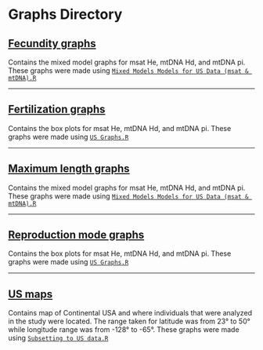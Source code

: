 # Graphs Directory

## [Fecundity graphs](https://github.com/pinskylab/marial_diversity/blob/master/Graphs/Fecundity_graphs.png)
Contains the mixed model graphs for msat He, mtDNA Hd, and mtDNA pi. These graphs were made using [`Mixed Models Models for US Data (msat & mtDNA).R`](https://github.com/pinskylab/marial_diversity/blob/master/Scripts/Mixed%20Models%20for%20US%20Data%20(msat%20%26%20mtDNA).R) 

---
## [Fertilization graphs](https://github.com/pinskylab/marial_diversity/blob/master/Graphs/Fertilization_method_graphs.png)
Contains the box plots for msat He, mtDNA Hd, and mtDNA pi. These graphs were made using [`US Graphs.R`](https://github.com/pinskylab/marial_diversity/blob/master/Scripts/US%20Graphs.R) 

---
## [Maximum length graphs](https://github.com/pinskylab/marial_diversity/blob/master/Graphs/Maximum_length_graphs.png)
Contains the mixed model graphs for msat He, mtDNA Hd, and mtDNA pi. These graphs were made using [`Mixed Models Models for US Data (msat & mtDNA).R`](https://github.com/pinskylab/marial_diversity/blob/master/Scripts/Mixed%20Models%20for%20US%20Data%20(msat%20%26%20mtDNA).R) 

---
## [Reproduction mode graphs](https://github.com/pinskylab/marial_diversity/blob/master/Graphs/Reproduction_mode_graphs.png)
Contains the box plots for msat He, mtDNA Hd, and mtDNA pi. These graphs were made using [`US Graphs.R`](https://github.com/pinskylab/marial_diversity/blob/master/Scripts/US%20Graphs.R) 

---
## [US maps](https://github.com/pinskylab/marial_diversity/blob/master/Graphs/US_maps.png)
Contains map of Continental USA and where individuals that were analyzed in the study were located. The range taken for latitude was from 23° to 50° while longitude range was from -128° to -65°. These graphs were made using [`Subsetting to US data.R`](https://github.com/pinskylab/marial_diversity/blob/master/Scripts/Subsetting%20to%20US%20data.R) 
